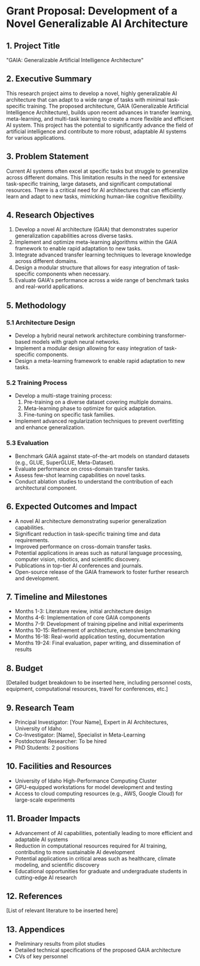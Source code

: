 # Grant Proposal: Development of a Novel Generalizable AI Architecture

## 1. Project Title
"GAIA: Generalizable Artificial Intelligence Architecture"

## 2. Executive Summary
This research project aims to develop a novel, highly generalizable AI architecture that can adapt to a wide range of tasks with minimal task-specific training. The proposed architecture, GAIA (Generalizable Artificial Intelligence Architecture), builds upon recent advances in transfer learning, meta-learning, and multi-task learning to create a more flexible and efficient AI system. This project has the potential to significantly advance the field of artificial intelligence and contribute to more robust, adaptable AI systems for various applications.

## 3. Problem Statement
Current AI systems often excel at specific tasks but struggle to generalize across different domains. This limitation results in the need for extensive task-specific training, large datasets, and significant computational resources. There is a critical need for AI architectures that can efficiently learn and adapt to new tasks, mimicking human-like cognitive flexibility.

## 4. Research Objectives
1. Develop a novel AI architecture (GAIA) that demonstrates superior generalization capabilities across diverse tasks.
2. Implement and optimize meta-learning algorithms within the GAIA framework to enable rapid adaptation to new tasks.
3. Integrate advanced transfer learning techniques to leverage knowledge across different domains.
4. Design a modular structure that allows for easy integration of task-specific components when necessary.
5. Evaluate GAIA's performance across a wide range of benchmark tasks and real-world applications.

## 5. Methodology
### 5.1 Architecture Design
- Develop a hybrid neural network architecture combining transformer-based models with graph neural networks.
- Implement a modular design allowing for easy integration of task-specific components.
- Design a meta-learning framework to enable rapid adaptation to new tasks.

### 5.2 Training Process
- Develop a multi-stage training process:
  1. Pre-training on a diverse dataset covering multiple domains.
  2. Meta-learning phase to optimize for quick adaptation.
  3. Fine-tuning on specific task families.
- Implement advanced regularization techniques to prevent overfitting and enhance generalization.

### 5.3 Evaluation
- Benchmark GAIA against state-of-the-art models on standard datasets (e.g., GLUE, SuperGLUE, Meta-Dataset).
- Evaluate performance on cross-domain transfer tasks.
- Assess few-shot learning capabilities on novel tasks.
- Conduct ablation studies to understand the contribution of each architectural component.

## 6. Expected Outcomes and Impact
- A novel AI architecture demonstrating superior generalization capabilities.
- Significant reduction in task-specific training time and data requirements.
- Improved performance on cross-domain transfer tasks.
- Potential applications in areas such as natural language processing, computer vision, robotics, and scientific discovery.
- Publications in top-tier AI conferences and journals.
- Open-source release of the GAIA framework to foster further research and development.

## 7. Timeline and Milestones
- Months 1-3: Literature review, initial architecture design
- Months 4-6: Implementation of core GAIA components
- Months 7-9: Development of training pipeline and initial experiments
- Months 10-15: Refinement of architecture, extensive benchmarking
- Months 16-18: Real-world application testing, documentation
- Months 19-24: Final evaluation, paper writing, and dissemination of results

## 8. Budget
[Detailed budget breakdown to be inserted here, including personnel costs, equipment, computational resources, travel for conferences, etc.]

## 9. Research Team
- Principal Investigator: [Your Name], Expert in AI Architectures, University of Idaho
- Co-Investigator: [Name], Specialist in Meta-Learning
- Postdoctoral Researcher: To be hired
- PhD Students: 2 positions

## 10. Facilities and Resources
- University of Idaho High-Performance Computing Cluster
- GPU-equipped workstations for model development and testing
- Access to cloud computing resources (e.g., AWS, Google Cloud) for large-scale experiments

## 11. Broader Impacts
- Advancement of AI capabilities, potentially leading to more efficient and adaptable AI systems
- Reduction in computational resources required for AI training, contributing to more sustainable AI development
- Potential applications in critical areas such as healthcare, climate modeling, and scientific discovery
- Educational opportunities for graduate and undergraduate students in cutting-edge AI research

## 12. References
[List of relevant literature to be inserted here]

## 13. Appendices
- Preliminary results from pilot studies
- Detailed technical specifications of the proposed GAIA architecture
- CVs of key personnel